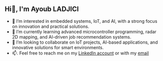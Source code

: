 ## Hi👋, I'm Ayoub LADJICI

- 👀 I’m interested in embedded systems, IoT, and AI, with a strong focus on innovation and practical solutions.
- 🌱 I’m currently learning advanced microcontroller programming, radar 2D mapping, and AI-driven job recommendation systems.
- 💞️ I’m looking to collaborate on IoT projects, AI-based applications, and innovative solutions for smart environments.
- 📫. Feel free to reach me on my [LinkedIn account](https://www.linkedin.com/in/ayoub-ladjici-560528238/) or with my [email](ayoub.ladjici@outlook.com)

<!--
**valentin-llv/valentin-llv** is a ✨ _special_ ✨ repository because its `README.md` (this file) appears on your GitHub profile.

Here are some ideas to get you started:

- 🔭 I’m currently working on ...
- 🌱 I’m currently learning ...
- 👯 I’m looking to collaborate on ...
- 🤔 I’m looking for help with ...
- 💬 Ask me about ...
- 📫 How to reach me: ...
- 😄 Pronouns: ...
- ⚡ Fun fact: ...
-->
